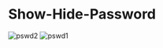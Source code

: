 # Show-Hide-Password

![pswd2](https://user-images.githubusercontent.com/74858612/121776209-6e12bf80-cb40-11eb-95e6-46047df5fe70.PNG)
![pswd1](https://user-images.githubusercontent.com/74858612/121776201-65ba8480-cb40-11eb-8320-eae419004aad.PNG)
